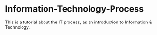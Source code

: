 # Information-Technology-Process
This is a tutorial about the IT process, as an introduction to Information &amp; Technology.
